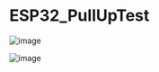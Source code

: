 # ESP32_PullUpTest

![image](https://user-images.githubusercontent.com/497375/109980662-7c805c80-7d43-11eb-87ac-7f4025d414b0.png)

![image](https://user-images.githubusercontent.com/497375/109981776-94a4ab80-7d44-11eb-8b3d-561d72d43e43.png)
